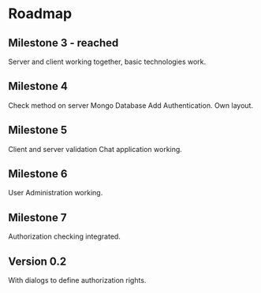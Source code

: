 # Roadmap

## Milestone 3 - reached

Server and client working together, basic technologies work.

## Milestone 4

Check method on server
Mongo Database
Add Authentication.
Own layout.

## Milestone 5

Client and server validation
Chat application working.

## Milestone 6

User Administration working.

## Milestone 7

Authorization checking integrated.

## Version 0.2

With dialogs to define authorization rights.
